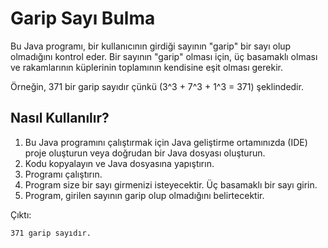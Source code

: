 # Garip Sayı Bulma
Bu Java programı, bir kullanıcının girdiği sayının "garip" bir sayı olup olmadığını kontrol eder. Bir sayının "garip" olması için, üç basamaklı olması ve rakamlarının küplerinin toplamının kendisine eşit olması gerekir.

Örneğin, 371 bir garip sayıdır çünkü \(3^3 + 7^3 + 1^3 = 371\) şeklindedir.

## Nasıl Kullanılır?

1. Bu Java programını çalıştırmak için Java geliştirme ortamınızda (IDE) proje oluşturun veya doğrudan bir Java dosyası oluşturun.
2. Kodu kopyalayın ve Java dosyasına yapıştırın.
3. Programı çalıştırın.
4. Program size bir sayı girmenizi isteyecektir. Üç basamaklı bir sayı girin.
5. Program, girilen sayının garip olup olmadığını belirtecektir.

Çıktı:
```
371 garip sayıdır.
```
